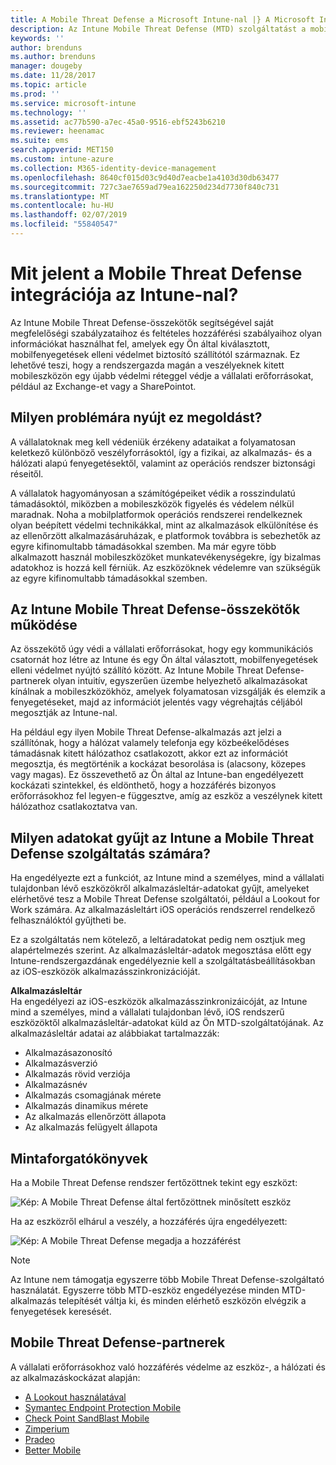 ```yaml
---
title: A Mobile Threat Defense a Microsoft Intune-nal |} A Microsoft Intune-ban
description: Az Intune Mobile Threat Defense (MTD) szolgáltatást a mobileszköz-védelmi partnerével együtt használva eszközkockázaton alapuló módon védheti meg a vállalati erőforrásokhoz való hozzáférést.
keywords: ''
author: brenduns
ms.author: brenduns
manager: dougeby
ms.date: 11/28/2017
ms.topic: article
ms.prod: ''
ms.service: microsoft-intune
ms.technology: ''
ms.assetid: ac77b590-a7ec-45a0-9516-ebf5243b6210
ms.reviewer: heenamac
ms.suite: ems
search.appverid: MET150
ms.custom: intune-azure
ms.collection: M365-identity-device-management
ms.openlocfilehash: 8640cf015d03c9d40d7eacbe1a4103d30db63477
ms.sourcegitcommit: 727c3ae7659ad79ea162250d234d7730f840c731
ms.translationtype: MT
ms.contentlocale: hu-HU
ms.lasthandoff: 02/07/2019
ms.locfileid: "55840547"
---
```

# <a name="what-is-mobile-threat-defense-integration-with-intune"></a>Mit jelent a Mobile Threat Defense integrációja az Intune-nal?


Az Intune Mobile Threat Defense-összekötők segítségével saját megfelelőségi szabályzataihoz és feltételes hozzáférési szabályaihoz olyan információkat használhat fel, amelyek egy Ön által kiválasztott, mobilfenyegetések elleni védelmet biztosító szállítótól származnak. Ez lehetővé teszi, hogy a rendszergazda magán a veszélyeknek kitett mobileszközön egy újabb védelmi réteggel védje a vállalati erőforrásokat, például az Exchange-et vagy a SharePointot.

## <a name="what-problem-does-this-solve"></a>Milyen problémára nyújt ez megoldást?

A vállalatoknak meg kell védeniük érzékeny adataikat a folyamatosan keletkező különböző veszélyforrásoktól, így a fizikai, az alkalmazás- és a hálózati alapú fenyegetésektől, valamint az operációs rendszer biztonsági réseitől.

A vállalatok hagyományosan a számítógépeiket védik a rosszindulatú támadásoktól, miközben a mobileszközök figyelés és védelem nélkül maradnak. Noha a mobilplatformok operációs rendszerei rendelkeznek olyan beépített védelmi technikákkal, mint az alkalmazások elkülönítése és az ellenőrzött alkalmazásáruházak, e platformok továbbra is sebezhetők az egyre kifinomultabb támadásokkal szemben. Ma már egyre több alkalmazott használ mobileszközöket munkatevékenységekre, így bizalmas adatokhoz is hozzá kell férniük. Az eszközöknek védelemre van szükségük az egyre kifinomultabb támadásokkal szemben.

## <a name="how-do-the-intune-mobile-threat-defense-connectors-work"></a>Az Intune Mobile Threat Defense-összekötők működése

Az összekötő úgy védi a vállalati erőforrásokat, hogy egy kommunikációs csatornát hoz létre az Intune és egy Ön által választott, mobilfenyegetések elleni védelmet nyújtó szállító között. Az Intune Mobile Threat Defense-partnerek olyan intuitív, egyszerűen üzembe helyezhető alkalmazásokat kínálnak a mobileszközökhöz, amelyek folyamatosan vizsgálják és elemzik a fenyegetéseket, majd az információt jelentés vagy végrehajtás céljából megosztják az Intune-nal. 

Ha például egy ilyen Mobile Threat Defense-alkalmazás azt jelzi a szállítónak, hogy a hálózat valamely telefonja egy közbeékelődéses támadásnak kitett hálózathoz csatlakozott, akkor ezt az információt megosztja, és megtörténik a kockázat besorolása is (alacsony, közepes vagy magas). Ez összevethető az Ön által az Intune-ban engedélyezett kockázati szintekkel, és eldönthető, hogy a hozzáférés bizonyos erőforrásokhoz fel legyen-e függesztve, amíg az eszköz a veszélynek kitett hálózathoz csatlakoztatva van.

## <a name="what-data-does-intune-collect-for-mobile-threat-defense"></a>Milyen adatokat gyűjt az Intune a Mobile Threat Defense szolgáltatás számára?

Ha engedélyezte ezt a funkciót, az Intune mind a személyes, mind a vállalati tulajdonban lévő eszközökről alkalmazásleltár-adatokat gyűjt, amelyeket elérhetővé tesz a Mobile Threat Defense szolgáltatói, például a Lookout for Work számára. Az alkalmazásleltárt iOS operációs rendszerrel rendelkező felhasználóktól gyűjtheti be.

Ez a szolgáltatás nem kötelező, a leltáradatokat pedig nem osztjuk meg alapértelmezés szerint. Az alkalmazásleltár-adatok megosztása előtt egy Intune-rendszergazdának engedélyeznie kell a szolgáltatásbeállításokban az iOS-eszközök alkalmazásszinkronizációját.

**Alkalmazásleltár**  
Ha engedélyezi az iOS-eszközök alkalmazásszinkronizáicóját, az Intune mind a személyes, mind a vállalati tulajdonban lévő, iOS rendszerű eszközöktől alkalmazásleltár-adatokat küld az Ön MTD-szolgáltatójának. Az alkalmazásleltár adatai az alábbiakat tartalmazzák:

 - Alkalmazásazonosító
 - Alkalmazásverzió
 - Alkalmazás rövid verziója
 - Alkalmazásnév
 - Alkalmazás csomagjának mérete
 - Alkalmazás dinamikus mérete
 - Az alkalmazás ellenőrzött állapota
 - Az alkalmazás felügyelt állapota

## <a name="sample-scenarios"></a>Mintaforgatókönyvek

Ha a Mobile Threat Defense rendszer fertőzöttnek tekint egy eszközt:

![Kép: A Mobile Threat Defense által fertőzöttnek minősített eszköz](./media/MTD-image-1.png)

Ha az eszközről elhárul a veszély, a hozzáférés újra engedélyezett:

![Kép: A Mobile Threat Defense megadja a hozzáférést](./media/MTD-image-2.png)

> [!NOTE] 
> Az Intune nem támogatja egyszerre több Mobile Threat Defense-szolgáltató használatát. Egyszerre több MTD-eszköz engedélyezése minden MTD-alkalmazás telepítését váltja ki, és minden elérhető eszközön elvégzik a fenyegetések keresését.

## <a name="mobile-threat-defense-partners"></a>Mobile Threat Defense-partnerek

A vállalati erőforrásokhoz való hozzáférés védelme az eszköz-, a hálózati és az alkalmazáskockázat alapján:

- [A Lookout használatával](lookout-mobile-threat-defense-connector.md)
- [Symantec Endpoint Protection Mobile](skycure-mobile-threat-defense-connector.md)
- [Check Point SandBlast Mobile](checkpoint-sandblast-mobile-mobile-threat-defense-connector.md)
- [Zimperium](zimperium-mobile-threat-defense-connector.md)
- [Pradeo](pradeo-mobile-threat-defense-connector.md)
- [Better Mobile](better-mobile-threat-defense-connector.md)
